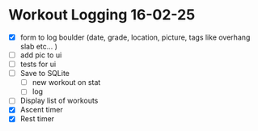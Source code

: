 # Workout Logging 16-02-25
- [x] form to log boulder (date, grade, location, picture, tags like overhang slab etc... )
- [ ] add pic to ui
- [ ] tests for ui
- [ ] Save to SQLite
	- [ ] new workout on stat
	- [ ] log 
- [ ] Display list of workouts
- [x] Ascent timer
- [x] Rest timer